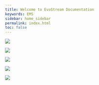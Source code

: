 ```yaml
---
title: Welcome to EvoStream Documentation
keywords: EMS
sidebar: home_sidebar
permalink: index.html
toc: false
---
```


<a href="/userguide_overview.html"><img src="../images/home/userguide.jpg"></a>

<a href="/api_overview.html"><img src="../images/home/api.jpg"></a>

<a href="/html5players_ersoverview.html"><img src="../images/home/html5.jpg"></a>

<a href="/emscloud_overview.html"><img src="../images/home/emsoncloud.jpg"></a>

<a href="/evowebservices_overview.html"><img src="../images/home/evowebservices.jpg"></a>

